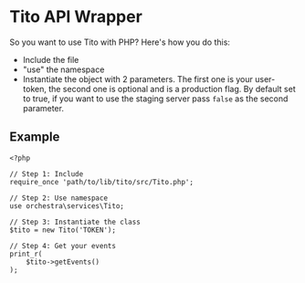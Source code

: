 Tito API Wrapper
================

So you want to use Tito with PHP? Here's how you do this:

  - Include the file
  - "use" the namespace
  - Instantiate the object with 2 parameters. The first one is your user-token, the second one is optional 
    and is a production flag. By default set to true, if you want to use the staging server pass `false` as
    the second parameter.


Example
-------

<pre><code>&lt;?php

// Step 1: Include
require_once 'path/to/lib/tito/src/Tito.php';

// Step 2: Use namespace
use orchestra\services\Tito;

// Step 3: Instantiate the class
$tito = new Tito('TOKEN');

// Step 4: Get your events
print_r(
    $tito->getEvents()
);

</code></pre>
